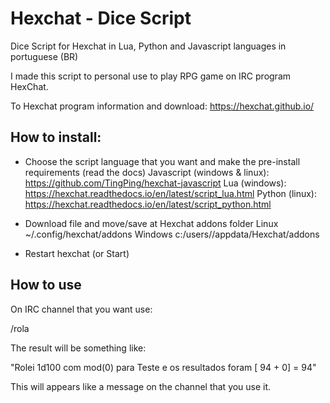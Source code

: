 # Hexchat - Dice Script

Dice Script for Hexchat in Lua, Python and Javascript languages in portuguese (BR)

I made this script to personal use to play RPG game on IRC program HexChat. 

To Hexchat program information and download: https://hexchat.github.io/

## How to install: 

- Choose the script language that you want and make the pre-install requirements (read the docs)
  Javascript (windows & linux): https://github.com/TingPing/hexchat-javascript
  Lua (windows): https://hexchat.readthedocs.io/en/latest/script_lua.html
  Python (linux): https://hexchat.readthedocs.io/en/latest/script_python.html
  
  
- Download file and move/save at Hexchat addons folder 
  Linux ~/.config/hexchat/addons
  Windows c:/users/<your user>/appdata/Hexchat/addons

- Restart hexchat (or Start)

## How to use 

On IRC channel that you want use:
   
   /rola <number-of-dices> <size-of-dices> <changer-mod-value> <Character-RPG-name>
  
The result will be something like:

 "Rolei 1d100 com mod(0) para Teste e os resultados foram [  94  + 0] = 94"
 
 This will appears like a message on the channel that you use it. 
 
 


